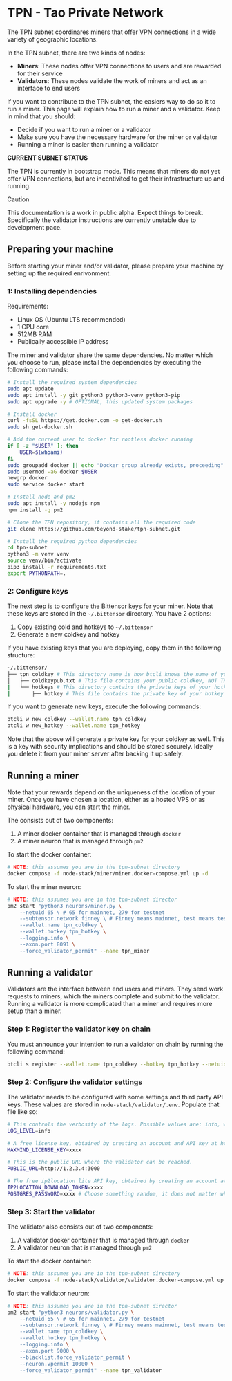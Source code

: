 # TPN - Tao Private Network

The TPN subnet coordinares miners that offer VPN connections in a wide variety of geographic locations.

In the TPN subnet, there are two kinds of nodes:

- **Miners**: These nodes offer VPN connections to users and are rewarded for their service
- **Validators**: These nodes validate the work of miners and act as an interface to end users

If you want to contribute to the TPN subnet, the easiers way to do so it to run a miner. This page will explain how to run a miner and a validator. Keep in mind that you should:

- Decide if you want to run a miner or a validator
- Make sure you have the necessary hardware for the miner or validator
- Running a miner is easier than running a validator

**CURRENT SUBNET STATUS**

The TPN is currently in bootstrap mode. This means that miners do not yet offer VPN connections, but are incentivited to get their infrastructure up and running.


> [!CAUTION]
> This documentation is a work in public alpha. Expect things to break. Specifically the validator instructions are currently unstable due to development pace.

## Preparing your machine

Before starting your miner and/or validator, please prepare your machine by setting up the required enrivonment.

### 1: Installing dependencies

Requirements:

- Linux OS (Ubuntu LTS recommended)
- 1 CPU core
- 512MB RAM
- Publically accessible IP address


The miner and validator share the same dependencies. No matter which you choose to run, please install the dependencies by executing the following commands:

```bash
# Install the required system dependencies
sudo apt update
sudo apt install -y git python3 python3-venv python3-pip
sudo apt upgrade -y # OPTIONAL, this updated system packages

# Install docker
curl -fsSL https://get.docker.com -o get-docker.sh
sudo sh get-docker.sh

# Add the current user to docker for rootless docker running
if [ -z "$USER" ]; then
    USER=$(whoami)
fi
sudo groupadd docker || echo "Docker group already exists, proceeding"
sudo usermod -aG docker $USER
newgrp docker
sudo service docker start

# Install node and pm2
sudo apt install -y nodejs npm
npm install -g pm2

# Clone the TPN repository, it contains all the required code
git clone https://github.com/beyond-stake/tpn-subnet.git

# Install the required python dependencies
cd tpn-subnet
python3 -m venv venv
source venv/bin/activate
pip3 install -r requirements.txt
export PYTHONPATH=.
```

### 2: Configure keys

The next step is to configure the Bittensor keys for your miner. Note that these keys are stored in the `~/.bittensor` directory. You have 2 options:

1. Copy existing cold and hotkeys to `~/.bittensor`
2. Generate a new coldkey and hotkey

If you have existing keys that you are deploying, copy them in the following structure:

```bash
~/.bittensor/
├── tpn_coldkey # This directory name is how btcli knows the name of your coldkey
│   ├── coldkeypub.txt # This file contains your public coldkey, NOT THE PRIVATE KEY, the miner machine does not need the private key
|   └── hotkeys # This directory contains the private keys of your hotkeys
|       ├── hotkey # This file contains the private key of your hotkey in json format
```

If you want to generate new keys, execute the following commands:

```bash
btcli w new_coldkey --wallet.name tpn_coldkey
btcli w new_hotkey --wallet.name tpn_hotkey
``` 

Note that the above will generate a private key for your coldkey as well. This is a key with security implications and should be stored securely. Ideally you delete it from your miner server after backing it up safely.


## Running a miner

Note that your rewards depend on the uniqueness of the location of your miner. Once you have chosen a location, either as a hosted VPS or as physical hardware, you can start the miner.

The consists out of two components:

1. A miner docker container that is managed through `docker`
2. A miner neuron that is managed through `pm2`

To start the docker container:

```bash
# NOTE: this assumes you are in the tpn-subnet directory
docker compose -f node-stack/miner/miner.docker-compose.yml up -d
```

To start the miner neuron:

```bash
# NOTE: this assumes you are in the tpn-subnet director
pm2 start "python3 neurons/miner.py \
    --netuid 65 \ # 65 for mainnet, 279 for testnet
    --subtensor.network finney \ # Finney means mainnet, test means testnet
    --wallet.name tpn_coldkey \
    --wallet.hotkey tpn_hotkey \
    --logging.info \
    --axon.port 8091 \
    --force_validator_permit" --name tpn_miner
```

## Running a validator

Validators are the interface between end users and miners. They send work requests to miners, which the miners complete and submit to the validator. Running a validator is more complicated than a miner and requires more setup than a miner.

### Step 1: Register the validator key on chain

You must announce your intention to run a validator on chain by running the following command:

```bash
btcli s register --wallet.name tpn_coldkey --hotkey tpn_hotkey --netuid 279
```

### Step 2: Configure the validator settings

The validator needs to be configured with some settings and third party API keys. These values are stored in `node-stack/validator/.env`. Populate that file like so:

```bash
# This controls the verbosity of the logs. Possible values are: info, warn, error
LOG_LEVEL=info

# A free license key, obtained by creating an account and API key at http://maxmind.com/en/accounts/
MAXMIND_LICENSE_KEY=xxxx

# This is the public URL where the validator can be reached.
PUBLIC_URL=http://1.2.3.4:3000

# The free ip2location lite API key, obtained by creating an account at https://lite.ip2location.com/login
IP2LOCATION_DOWNLOAD_TOKEN=xxxx
POSTGRES_PASSWORD=xxxx # Choose something random, it does not matter what.
```

### Step 3: Start the validator

The validator also consists out of two components:

1. A validator docker container that is managed through `docker`
2. A validator neuron that is managed through `pm2`

To start the docker container:

```bash
# NOTE: this assumes you are in the tpn-subnet directory
docker compose -f node-stack/validator/validator.docker-compose.yml up -d
```

To start the validator neuron:

```bash
# NOTE: this assumes you are in the tpn-subnet director
pm2 start "python3 neurons/validator.py \
    --netuid 65 \ # 65 for mainnet, 279 for testnet
    --subtensor.network finney \ # Finney means mainnet, test means testnet
    --wallet.name tpn_coldkey \
    --wallet.hotkey tpn_hotkey \
    --logging.info \
    --axon.port 9000 \
    --blacklist.force_validator_permit \
    --neuron.vpermit 10000 \
    --force_validator_permit" --name tpn_validator
```
